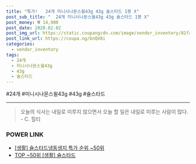 ```yaml
--- 
title: "특가!   24개 미니시나몬스윌43g 43g 슐스타드 1봉 X" 
post_sub_title: "  24개 미니시나몬스윌43g 43g 슐스타드 1봉 X" 
post_money: ₩ 14,900 
post_date: 2020.02.02 
post_img_url: https://static.coupangcdn.com/image/vendor_inventory/81fa/4e88f01817cb23ce548351501a3ea257fc15544ec3cd4d77d11b86e8ec9e.jpg 
post_link_url: https://coupa.ng/bnQV8i 
categories: 
  - vendor_inventory 
tags: 
  - 24개 
  - 미니시나몬스윌43g 
  - 43g 
  - 슐스타드 
--- 
```

  #24개 #미니시나몬스윌43g #43g #슐스타드 
<hr> 

> 오늘의 식사는 내일로 미루지 않으면서 오늘 할 일은 내일로 미루는 사람이 많다. - C. 힐티 


### POWER LINK

* <a href="https://blog.naver.com/sakai111/221793018549" target="_blank"> [생활] 슐스타드냉동생지 특가 순위 ~50위</a>
* <a href="https://blog.naver.com/an0733/221793095840" target="_blank"> TOP ~50위 [생활] 슐스타드</a>
